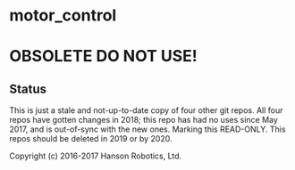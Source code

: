 # motor_control

# OBSOLETE DO NOT USE!

## Status
This is just a stale and not-up-to-date copy of four other git repos.
All four repos have gotten changes in 2018; this repo has had no uses
since May 2017, and is out-of-sync with the new ones. Marking this READ-ONLY.
This repos should be deleted in 2019 or by 2020.

Copyright (c) 2016-2017 Hanson Robotics, Ltd.

